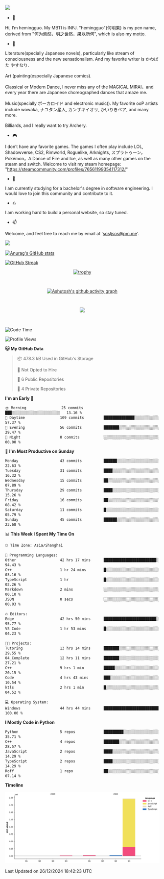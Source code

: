 ![](https://github.com/hemingguo/hemingguo/blob/main/butterfly_smile.png)

- 👋
  
Hi, I’m hemingguo. My MBTI is INFJ. "hemingguo"(何明果) is my pen name, derived from "何为焉然，明之世然，果以所何", which is also my motto.



- 🎨
  

Literature(specially Japanese novels), particularly like stream of consciousness and the new sensationalism. And my favorite writer is かわばた やすなり. <br><br>
Art (painting(especially Japanese comics). <br><br>
Classical or Modern Dance, I never miss any of the MAGICAL MIRAI，and every year there are Japanese choreographed dances that amaze me. <br><br>
Music(specially ボーカロイド and electronic music)). My favorite ooP artists include wowaka, ナユタン星人, カンザキイオリ, かいりきベア, and many more. <br><br>
Billiards, and I really want to try Archery.



- 🎮 


I don’t have any favorite games. The games I often play include LOL, Shadowverse, CS2, Rimworld, Roguelike, Arknights, スプラトゥーン，Pokémon，A Dance of Fire and Ice, as well as many other games on the steam and switch. Welcome to visit my steam homepage: "https://steamcommunity.com/profiles/76561199354117312/"



- 🌱



I am currently studying for a bachelor's degree in software engineering. I would love to join this community and contribute to it.



- ♎ 


I am working hard to build a personal website, so stay tuned.



- 📫 


Welcome, and feel free to reach me by email at 'sosljsos@pm.me'.


![](http://antzuhl.cn:4000/get/@hemingguo.readme)

[![Anurag's GitHub stats](https://github-readme-stats.vercel.app/api?username=hemingguo&show_icons=true&count_private=true&theme=aura&hide_border=true&icon_color=FF4500&text_color=76EE00)](https://github.com/anuraghazra/github-readme-stats)    



[![GitHub Streak](https://github-readme-streak-stats.herokuapp.com/?user=hemingguo&hide_border=true&theme=tokyonight)](https://git.io/streak-stats)

<div align="center">

[![trophy](https://github-profile-trophy.vercel.app/?username=hemingguo&theme=dracula)](https://github.com/ryo-ma/github-profile-trophy)

<br>

[![Ashutosh's github activity graph](https://github-readme-activity-graph.vercel.app/graph?username=hemingguo&theme=tokyo-night&hide_border=true)](https://github.com/ashutosh00710/github-readme-activity-graph)

</div>

<br>

<p align="center">
  <a href="https://skillicons.dev">
    <img src="https://skillicons.dev/icons?i=cpp,c,vim,py,clion,github,git,docker,java,js,idea,linux,md,matlab,nodejs,obsidian,pycharm,pytorch,qt,react,stackoverflow,unreal,unity,vscode,vue,windows" />
  </a>
</p>

<br>

<!--START_SECTION:waka-->
![Code Time](http://img.shields.io/badge/Code%20Time-1%2C826%20hrs%2020%20mins-blue)

![Profile Views](http://img.shields.io/badge/Profile%20Views-30-blue)

**🐱 My GitHub Data** 

> 📦 478.3 kB Used in GitHub's Storage 
 > 
> 🚫 Not Opted to Hire
 > 
> 📜 6 Public Repositories 
 > 
> 🔑 4 Private Repositories 
 > 
**I'm an Early 🐤** 

```text
🌞 Morning                25 commits          ███░░░░░░░░░░░░░░░░░░░░░░   13.16 % 
🌆 Daytime                109 commits         ██████████████░░░░░░░░░░░   57.37 % 
🌃 Evening                56 commits          ███████░░░░░░░░░░░░░░░░░░   29.47 % 
🌙 Night                  0 commits           ░░░░░░░░░░░░░░░░░░░░░░░░░   00.00 % 
```
📅 **I'm Most Productive on Sunday** 

```text
Monday                   43 commits          ██████░░░░░░░░░░░░░░░░░░░   22.63 % 
Tuesday                  31 commits          ████░░░░░░░░░░░░░░░░░░░░░   16.32 % 
Wednesday                15 commits          ██░░░░░░░░░░░░░░░░░░░░░░░   07.89 % 
Thursday                 29 commits          ████░░░░░░░░░░░░░░░░░░░░░   15.26 % 
Friday                   16 commits          ██░░░░░░░░░░░░░░░░░░░░░░░   08.42 % 
Saturday                 11 commits          █░░░░░░░░░░░░░░░░░░░░░░░░   05.79 % 
Sunday                   45 commits          ██████░░░░░░░░░░░░░░░░░░░   23.68 % 
```


📊 **This Week I Spent My Time On** 

```text
🕑︎ Time Zone: Asia/Shanghai

💬 Programming Languages: 
Other                    42 hrs 17 mins      ████████████████████████░   94.43 % 
C++                      1 hr 24 mins        █░░░░░░░░░░░░░░░░░░░░░░░░   03.16 % 
TypeScript               1 hr                █░░░░░░░░░░░░░░░░░░░░░░░░   02.26 % 
Markdown                 2 mins              ░░░░░░░░░░░░░░░░░░░░░░░░░   00.10 % 
JSON                     0 secs              ░░░░░░░░░░░░░░░░░░░░░░░░░   00.03 % 

🔥 Editors: 
Edge                     42 hrs 50 mins      ████████████████████████░   95.77 % 
VS Code                  1 hr 53 mins        █░░░░░░░░░░░░░░░░░░░░░░░░   04.23 % 

🐱‍💻 Projects: 
Tutoring                 13 hrs 14 mins      ███████░░░░░░░░░░░░░░░░░░   29.55 % 
04_Complete              12 hrs 11 mins      ███████░░░░░░░░░░░░░░░░░░   27.21 % 
C++                      9 hrs 1 min         █████░░░░░░░░░░░░░░░░░░░░   20.15 % 
Code                     4 hrs 43 mins       ███░░░░░░░░░░░░░░░░░░░░░░   10.54 % 
ktls                     2 hrs 1 min         █░░░░░░░░░░░░░░░░░░░░░░░░   04.52 % 

💻 Operating System: 
Windows                  44 hrs 44 mins      █████████████████████████   100.00 % 
```

**I Mostly Code in Python** 

```text
Python                   5 repos             █████████░░░░░░░░░░░░░░░░   35.71 % 
C++                      4 repos             ███████░░░░░░░░░░░░░░░░░░   28.57 % 
JavaScript               2 repos             ████░░░░░░░░░░░░░░░░░░░░░   14.29 % 
TypeScript               2 repos             ████░░░░░░░░░░░░░░░░░░░░░   14.29 % 
Roff                     1 repo              ██░░░░░░░░░░░░░░░░░░░░░░░   07.14 % 
```



**Timeline**

![Lines of Code chart](https://raw.githubusercontent.com/hemingguo/hemingguo/main/assets/bar_graph.png)


 Last Updated on 26/12/2024 18:42:23 UTC
<!--END_SECTION:waka-->
<!---
hemingguo/hemingguo is a ✨ special ✨ repository because its `README.md` (this file) appears on your GitHub profile.
You can click the Preview link to take a look at your changes.
--->

